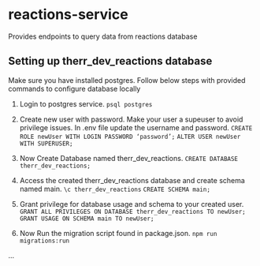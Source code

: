 # reactions-service
Provides endpoints to query data from reactions database

## Setting up therr_dev_reactions database
Make sure you have installed postgres.
Follow below steps with provided commands to configure database locally

1. Login to postgres service.
`psql postgres`

2. Create new user with password. Make your user a supeuser to avoid privilege issues. In .env file update the username and password.
`CREATE ROLE newUser WITH LOGIN PASSWORD ‘password’;`
`ALTER USER newUser WITH SUPERUSER;`

3. Now Create Database named therr_dev_reactions.
`CREATE DATABASE therr_dev_reactions;`

4. Access the created therr_dev_reactions database and create schema named main.
`\c therr_dev_reactions`
`CREATE SCHEMA main;`

5. Grant privilege for database usage and schema to your created user.
`GRANT ALL PRIVILEGES ON DATABASE therr_dev_reactions TO newUser;`
`GRANT USAGE ON SCHEMA main TO newUser;`

6. Now Run the migration script found in package.json.
`npm run migrations:run`

...
